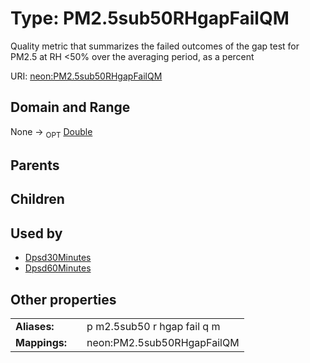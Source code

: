 
# Type: PM2.5sub50RHgapFailQM


Quality metric that summarizes the failed outcomes of the gap test for PM2.5 at RH <50% over the averaging period, as a percent

URI: [neon:PM2.5sub50RHgapFailQM](https://data.neonscience.org/PM2.5sub50RHgapFailQM)


## Domain and Range

None ->  <sub>OPT</sub> [Double](types/Double.md)

## Parents


## Children


## Used by

 * [Dpsd30Minutes](Dpsd30Minutes.md)
 * [Dpsd60Minutes](Dpsd60Minutes.md)

## Other properties

|  |  |  |
| --- | --- | --- |
| **Aliases:** | | p m2.5sub50 r hgap fail q m |
| **Mappings:** | | neon:PM2.5sub50RHgapFailQM |

